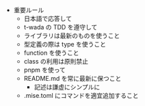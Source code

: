 - 重要ルール
  - 日本語で応答して
  - t-wada の TDD を遵守して
  - ライブラリは最新のものを使うこと
  - 型定義の際は type を使うこと
  - function を使うこと
  - class の利用は原則禁止
  - pnpm を使って
  - README.md を常に最新に保つこと
    - 記述は謙虚にシンプルに
  - .mise.toml にコマンドを適宜追加すること
